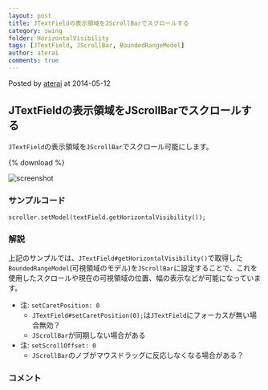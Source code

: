 ```yaml
---
layout: post
title: JTextFieldの表示領域をJScrollBarでスクロールする
category: swing
folder: HorizontalVisibility
tags: [JTextField, JScrollBar, BoundedRangeModel]
author: aterai
comments: true
---
```


Posted by [aterai](http://terai.xrea.jp/aterai.html) at 2014-05-12

## JTextFieldの表示領域をJScrollBarでスクロールする
`JTextField`の表示領域を`JScrollBar`でスクロール可能にします。

{% download %}

![screenshot](https://lh3.googleusercontent.com/-cOeCI-IblNs/U2-HtWna-xI/AAAAAAAACFI/z53K4Pkgpfo/s800/HorizontalVisibility.png)

### サンプルコード
<pre class="prettyprint"><code>scroller.setModel(textField.getHorizontalVisibility());
</code></pre>

### 解説
上記のサンプルでは、`JTextField#getHorizontalVisibility()`で取得した`BoundedRangeModel`(可視領域のモデル)を`JScrollBar`に設定することで、これを使用したスクロールや現在の可視領域の位置、幅の表示などが可能になっています。

- 注: `setCaretPosition: 0`
    - `JTextField#setCaretPosition(0);`は`JTextField`にフォーカスが無い場合無効？
    - `JScrollBar`が同期しない場合がある
- 注: `setScrollOffset: 0`
    - `JScrollBar`のノブがマウスドラッグに反応しなくなる場合がある？

<!-- dummy comment line for breaking list -->

### コメント
